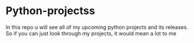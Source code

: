 # Python-projectss
In this repo u will see all of my upcoming python projects and its releases. So if you can just look through my projects, it would mean a lot to me

